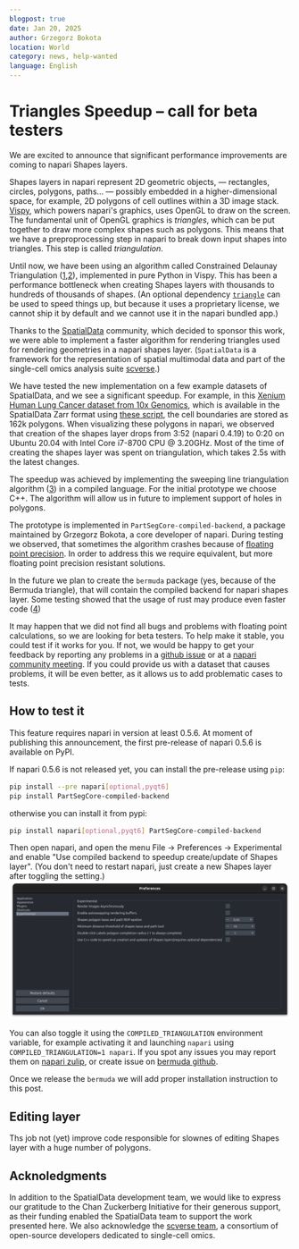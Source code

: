 ```yaml
---
blogpost: true
date: Jan 20, 2025
author: Grzegorz Bokota
location: World
category: news, help-wanted
language: English
---
```


# Triangles Speedup – call for beta testers

We are excited to announce that significant performance improvements are coming to napari Shapes layers.

Shapes layers in napari represent 2D geometric objects, — rectangles, circles,
polygons, paths… — possibly embedded in a higher-dimensional space, for
example, 2D polygons of cell outlines within a 3D image stack.
[Vispy](https://vispy.org), which powers napari's graphics, uses OpenGL to draw
on the screen. The fundamental unit of OpenGL graphics is *triangles*, which
can be put together to draw more complex shapes such as polygons. This means
that we have a preproprocessing step in napari to break down input shapes into
triangles. This step is called *triangulation*.

Until now, we have been using an algorithm called Constrained Delaunay
Triangulation
([1](https://doi.org/10.1007/BF01553881),[2](https://www.cs.jhu.edu/~misha/Spring16/Chew87.pdf)),
implemented in pure Python in Vispy. This has been a performance bottleneck
when creating Shapes layers with thousands to hundreds of thousands of shapes.
(An optional dependency [`triangle`](http://www.cs.cmu.edu/~quake/triangle.html)
can be used to speed things up, but because it uses a proprietary license, we
cannot ship it by default and we cannot use it in the napari bundled app.)

Thanks to the [SpatialData](https://spatialdata.scverse.org/) community, which
decided to sponsor this work, we were able to implement a faster algorithm for
rendering triangles used for rendering geometries in a napari shapes layer.
(`SpatialData` is a framework for the representation of spatial multimodal
data and part of the single-cell omics analysis suite
[scverse](https://scverse.org/).)

We have tested the new implementation on a few example datasets of SpatialData, and we see a significant speedup. For example, in this [Xenium Human Lung Cancer dataset from 10x Genomics](https://www.10xgenomics.com/datasets/preview-data-ffpe-human-lung-cancer-with-xenium-multimodal-cell-segmentation-1-standard), which is available in the SpatialData Zarr format using [these script](https://github.com/giovp/spatialdata-sandbox/tree/main/xenium_2.0.0_io), the cell boundaries are stored as 162k polygons. When visualizing these polygons in napari, we observed that creation of the shapes layer drops from 3:52 (napari 0.4.19) to 0:20 on Ubuntu 20.04 with Intel Core i7-8700 CPU @ 3.20GHz.
Most of the time of creating the shapes layer was spent on triangulation, which takes 2.5s with the latest changes.

The speedup was achieved by implementing the sweeping line triangulation algorithm ([3](https://doi.org/10.1007/978-3-540-77974-2)) in a compiled language. For the initial prototype we choose C++. The algorithm will allow us in future to implement support of holes in polygons.

The prototype is implemented in `PartSegCore-compiled-backend`, a package maintained by Grzegorz Bokota, a core developer of napari.
During testing we observed, that sometimes the algorithm crashes because of [floating point precision](https://learn.microsoft.com/en-us/cpp/build/why-floating-point-numbers-may-lose-precision?view=msvc-170). 
In order to address this we require equivalent, but more floating point precision resistant solutions.

In the future we plan to create the `bermuda` package (yes, because of the Bermuda triangle), that will contain the compiled backend for napari shapes layer.
Some testing showed that the usage of rust may produce even faster code ([4](https://github.com/napari/bermuda/pull/1))


It may happen that we did not find all bugs and problems with floating point calculations, so we are looking for beta testers.
To help make it stable, you could test if it works for you. If not, we would be happy to get your feedback by reporting any problems in a [github issue](https://github.com/napari/napari/issues) or at a [napari community meeting](https://napari.org/dev/community/meeting_schedule.html). If you could provide us with a dataset that causes problems, it will be even better, as it allows us to add problematic cases to tests.


## How to test it

This feature requires napari in version at least 0.5.6. At moment of publishing this announcement, the first pre-release of napari 0.5.6 is available on PyPI. 

If napari 0.5.6 is not released yet, you can install the pre-release using `pip`:

```bash
pip install --pre napari[optional,pyqt6]
pip install PartSegCore-compiled-backend
``` 
otherwise you can install it from pypi:

```bash
pip install napari[optional,pyqt6] PartSegCore-compiled-backend
```


Then open napari, and open the menu File → Preferences → Experimental and enable "Use compiled backend to speedup create/update of Shapes layer".
(You don't need to restart napari, just create a new Shapes layer after toggling the setting.)
![Experimental settings](images/speedup_triangulate_shapes.png)

You can also toggle it using the `COMPILED_TRIANGULATION` environment variable, for example activating it and launching `napari` using `COMPILED_TRIANGULATION=1 napari`.
If you spot any issues you may report them on [napari zulip](https://napari.zulipchat.com/), or create issue on [bermuda github](https:/github.com/bermuda/napari/issues).


Once we release the `bermuda` we will add proper installation instruction to this post.

## Editing layer

Ths job not (yet) improve code responsible for slownes of editing Shapes layer with a huge number of polygons.

## Acknoledgments

In addition to the SpatialData development team, we would like to express our gratitude to the Chan Zuckerberg Initiative for their generous support, as their funding enabled the SpatialData team to support the work presented here. We also acknowledge the [scverse team](https://scverse.org/), a consortium of open-source developers dedicated to single-cell omics.
